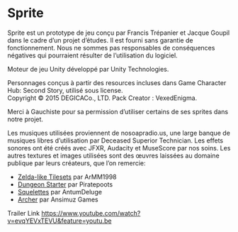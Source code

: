 # Sprite

Sprite est un prototype de jeu conçu par Francis Trépanier et Jacque Goupil dans le cadre d’un projet d’études. Il est fourni sans garantie de fonctionnement. Nous ne sommes pas responsables de conséquences négatives qui pourraient résulter 
de l’utilisation du logiciel.

Moteur de jeu Unity développé par Unity Technologies.

Personnages conçus à partir des resources incluses dans Game Character Hub: Second Story, utilisé sous license.  
Copyright © 2015 DEGICACo., LTD. Pack Creator : VexedEnigma.

Merci à Gauchiste pour sa permission d’utiliser certains de ses sprites dans notre projet.

Les musiques utilisées proviennent de nosoapradio.us, une large banque de musiques libres d’utilisation par Deceased Superior Technician.
Les effets sonores ont été créés avec JFXR, Audacity et MuseScore par nos soins.
Les autres textures et images utilisées sont des œuvres laissées au domaine publique par leurs créateurs, que l’on remercie:

 - [Zelda-like Tilesets](https://opengameart.org/content/zelda-like-tilesets-and-sprites) par ArMM1998
 - [Dungeon Starter](https://piratepoots.itch.io/dungeon-starter) par Piratepoots
 - [Squelettes](https://opengameart.org/content/skeletons-rework) par AntumDeluge
 - [Archer](http://pixelgameart.org/web/portfolio/tiny-rpg-forest/) par Ansimuz Games

Trailer Link
https://www.youtube.com/watch?v=evqYEVxTEVU&feature=youtu.be
